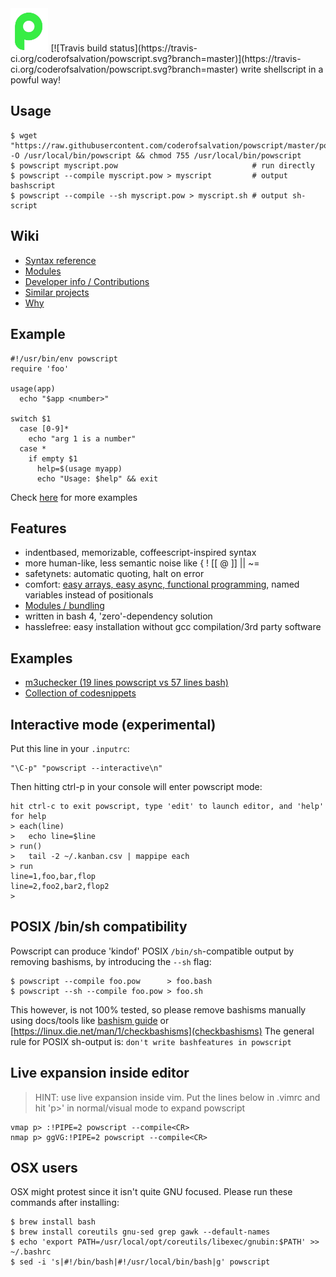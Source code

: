 <img alt="" src=".tools/pow.png" width="12%" style="width:12%"/>
[![Travis build status](https://travis-ci.org/coderofsalvation/powscript.svg?branch=master)](https://travis-ci.org/coderofsalvation/powscript.svg?branch=master)
  write shellscript in a powful way!

## Usage

    $ wget "https://raw.githubusercontent.com/coderofsalvation/powscript/master/powscript" -O /usr/local/bin/powscript && chmod 755 /usr/local/bin/powscript
    $ powscript myscript.pow                              # run directly
    $ powscript --compile myscript.pow > myscript         # output bashscript
    $ powscript --compile --sh myscript.pow > myscript.sh # output sh-script

## Wiki

* [Syntax reference](https://github.com/coderofsalvation/powscript/wiki/Reference)
* [Modules](https://github.com/coderofsalvation/powscript/wiki/Modules)
* [Developer info / Contributions](https://github.com/coderofsalvation/powscript/wiki/Contributing)
* [Similar projects](https://github.com/coderofsalvation/powscript/wiki/Similar-projects)
* [Why](https://github.com/coderofsalvation/powscript/wiki/Why)

## Example

    #!/usr/bin/env powscript
    require 'foo'
    
    usage(app)
      echo "$app <number>"
      
    switch $1
      case [0-9]*
        echo "arg 1 is a number"
      case *
        if empty $1
          help=$(usage myapp)
          echo "Usage: $help" && exit

Check <a href="https://github.com/coderofsalvation/powscript/wiki/Reference">here</a> for more examples

## Features

* indentbased, memorizable, coffeescript-inspired syntax
* more human-like, less semantic noise like { ! [[ @ ]] || ~=
* safetynets: automatic quoting, halt on error
* comfort: [easy arrays, easy async, functional programming](https://github.com/coderofsalvation/powscript/wiki/Reference), named variables instead of positionals
* [Modules / bundling](https://github.com/coderofsalvation/powscript/wiki/Modules)
* written in bash 4, 'zero'-dependency solution
* hasslefree: easy installation without gcc compilation/3rd party software

## Examples

* [m3uchecker (19 lines powscript vs 57 lines bash)](https://gist.github.com/coderofsalvation/b1313d287c1f0a7e6cdf)
* [Collection of codesnippets](https://github.com/coderofsalvation/powscript/wiki/Reference)

## Interactive mode (experimental)

Put this line in your `.inputrc`:

    "\C-p" "powscript --interactive\n" 

Then hitting ctrl-p in your console will enter powscript mode:

    hit ctrl-c to exit powscript, type 'edit' to launch editor, and 'help' for help
    > each(line)
    >   echo line=$line
    > run()
    >   tail -2 ~/.kanban.csv | mappipe each
    > run
    line=1,foo,bar,flop
    line=2,foo2,bar2,flop2
    > 

## POSIX /bin/sh compatibility

Powscript can produce 'kindof' POSIX `/bin/sh`-compatible output by removing bashisms, by introducing the `--sh` flag:

    $ powscript --compile foo.pow      > foo.bash
    $ powscript --sh --compile foo.pow > foo.sh

This however, is not 100% tested, so please remove bashisms manually using docs/tools like [bashism guide](http://mywiki.wooledge.org/Bashism) or [https://linux.die.net/man/1/checkbashisms](checkbashisms)
The general rule for POSIX sh-output is: `don't write bashfeatures in powscript`

## Live expansion inside editor

> HINT: use live expansion inside vim.
> Put the lines below in .vimrc and hit 'p>' in normal/visual mode to expand powscript

    vmap p> :!PIPE=2 powscript --compile<CR>                                
    nmap p> ggVG:!PIPE=2 powscript --compile<CR>

## OSX users

OSX might protest since it isn't quite GNU focused. Please run these commands after installing:

    $ brew install bash
    $ brew install coreutils gnu-sed grep gawk --default-names
    $ echo 'export PATH=/usr/local/opt/coreutils/libexec/gnubin:$PATH' >> ~/.bashrc
    $ sed -i 's|#!/bin/bash|#!/usr/local/bin/bash|g' powscript
